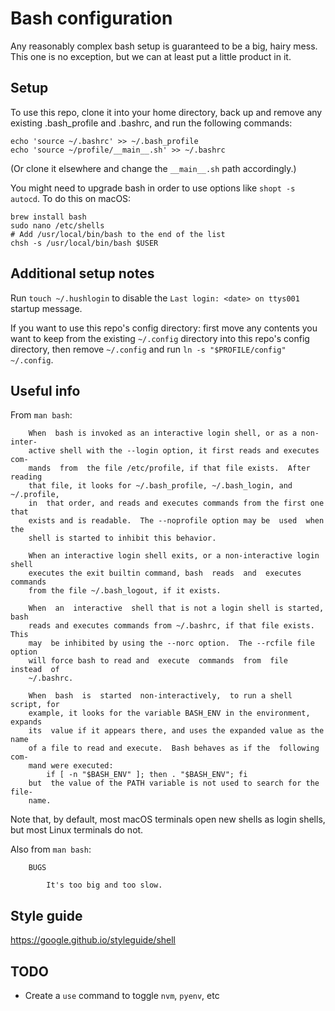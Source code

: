 # Bash configuration

Any reasonably complex bash setup is guaranteed to be a big, hairy mess. This
one is no exception, but we can at least put a little product in it.


## Setup

To use this repo, clone it into your home directory, back up and remove any
existing .bash_profile and .bashrc, and run the following commands:

    echo 'source ~/.bashrc' >> ~/.bash_profile
    echo 'source ~/profile/__main__.sh' >> ~/.bashrc

(Or clone it elsewhere and change the `__main__.sh` path accordingly.)

You might need to upgrade bash in order to use options like `shopt -s autocd`. To do this on macOS:

    brew install bash
    sudo nano /etc/shells
    # Add /usr/local/bin/bash to the end of the list
    chsh -s /usr/local/bin/bash $USER


## Additional setup notes

Run `touch ~/.hushlogin` to disable the `Last login: <date> on ttys001` startup message.

If you want to use this repo's config directory: first move any contents you
want to keep from the existing `~/.config` directory into this repo's config
directory, then remove `~/.config` and run `ln -s "$PROFILE/config" ~/.config`.


## Useful info

From `man bash`:

        When  bash is invoked as an interactive login shell, or as a non-inter-
        active shell with the --login option, it first reads and executes  com-
        mands  from  the file /etc/profile, if that file exists.  After reading
        that file, it looks for ~/.bash_profile, ~/.bash_login, and ~/.profile,
        in  that order, and reads and executes commands from the first one that
        exists and is readable.  The --noprofile option may be  used  when  the
        shell is started to inhibit this behavior.

        When an interactive login shell exits, or a non-interactive login shell
        executes the exit builtin command, bash  reads  and  executes  commands
        from the file ~/.bash_logout, if it exists.

        When  an  interactive  shell that is not a login shell is started, bash
        reads and executes commands from ~/.bashrc, if that file exists.   This
        may  be inhibited by using the --norc option.  The --rcfile file option
        will force bash to read and  execute  commands  from  file  instead  of
        ~/.bashrc.

        When  bash  is  started  non-interactively,  to run a shell script, for
        example, it looks for the variable BASH_ENV in the environment, expands
        its  value if it appears there, and uses the expanded value as the name
        of a file to read and execute.  Bash behaves as if the  following  com-
        mand were executed:
            if [ -n "$BASH_ENV" ]; then . "$BASH_ENV"; fi
        but  the value of the PATH variable is not used to search for the file-
        name.

Note that, by default, most macOS terminals open new shells as login
shells, but most Linux terminals do not.

Also from `man bash`:

        BUGS

            It's too big and too slow.


## Style guide

https://google.github.io/styleguide/shell


## TODO

- Create a `use` command to toggle `nvm`, `pyenv`, etc

